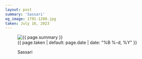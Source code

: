 ```yaml
---
layout: post
summary: 'Sassari'
og_image: 1791-1280.jpg
taken: July 16, 2023
---
```


<figure class="post">
<img alt="{{ page.summary }}" sizes="(min-width: 700px) 50vw, calc(100vw - 2rem)" src="{{ site.assets_url }}/1791-640.jpg" srcset="{{ site.assets_url }}/1791-320.jpg 320w, {{ site.assets_url }}/1791-640.jpg 640w, {{ site.assets_url }}/1791-960.jpg 960w, {{ site.assets_url }}/1791-1280.jpg 1280w"/>
<figcaption>
<time>{{ page.taken | default: page.date | date: "%B %-d, %Y" }}</time>
<p>Sassari</p>
</figcaption>
</figure>
